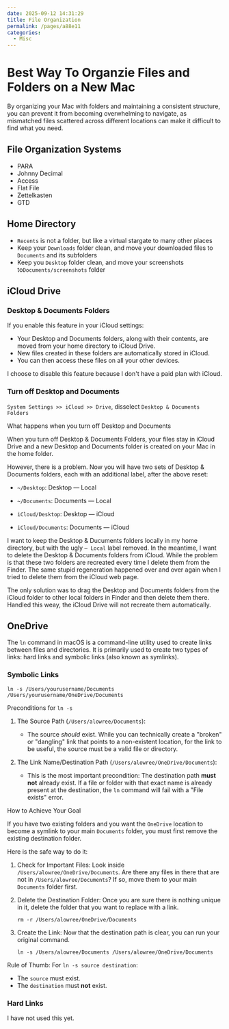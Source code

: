 ```yaml
---
date: 2025-09-12 14:31:29
title: File Organization
permalink: /pages/a88e11
categories:
  - Misc 
---
```


# Best Way To Organzie Files and Folders on a New Mac

By organizing your Mac with folders and maintaining a consistent structure, you can prevent it from becoming overwhelming to navigate, as mismatched files scattered across different locations can make it difficult to find what you need.

<!-- more -->

## File Organization Systems

- PARA
- Johnny Decimal
- Access
- Flat File
- Zettelkasten
- GTD

## Home Directory

- `Recents` is not a folder, but like a virtual stargate to many other places
- Keep your `Downloads` folder clean, and move your downloaded files to `Documents` and its subfolders
- Keep you `Desktop` folder clean, and move your screenshots to`Documents/screenshots` folder

## iCloud Drive

### Desktop & Documents Folders

If you enable this feature in your iCloud settings:

- Your Desktop and Documents folders, along with their contents, are moved from your home directory to iCloud Drive.
- New files created in these folders are automatically stored in iCloud.
- You can then access these files on all your other devices.

I choose to disable this feature because I don't have a paid plan with iCloud.

### Turn off Desktop and Documents

`System Settings >> iCloud >> Drive`, disselect `Desktop & Documents Folders`

What happens when you turn off Desktop and Documents

When you turn off Desktop & Documents Folders, your files stay in iCloud Drive and a new Desktop and Documents folder is created on your Mac in the home folder.

However, there is a problem. Now you will have two sets of Desktop & Documents folders, each with an additional label, after the above reset:

- `~/Desktop`: Desktop — Local
- `~/Documents`: Documents — Local

- `iCloud/Desktop`: Desktop — iCloud
- `iCloud/Documents`: Documents — iCloud

I want to keep the Desktop & Ducuments folders locally in my home directory, but with the ugly `— Local` label removed. In the meantime, I want to delete the Desktop & Documents folders from iCloud. While the problem is that these two folders are recreated every time I delete them from the Finder. The same stupid regeneration happened over and over again when I tried to delete them from the iCloud web page.

The only solution was to drag the Desktop and Documents folders from the iCloud folder to other local folders in Finder and then delete them there. Handled this weay, the iCloud Drive will not recreate them automatically.

## OneDrive

The `ln` command in macOS is a command-line utility used to create links between files and directories. It is primarily used to create two types of links: hard links and symbolic links (also known as symlinks).

### Symbolic Links

`ln -s /Users/yourusername/Documents /Users/yourusername/OneDrive/Documents`

Preconditions for `ln -s`

1.  The Source Path (`/Users/alowree/Documents`):

    - The source _should_ exist. While you can technically create a "broken" or "dangling" link that points to a non-existent location, for the link to be useful, the source must be a valid file or directory.

1.  The Link Name/Destination Path (`/Users/alowree/OneDrive/Documents`):
    - This is the most important precondition: The destination path **must not** already exist. If a file or folder with that exact name is already present at the destination, the `ln` command will fail with a "File exists" error.

How to Achieve Your Goal

If you have two existing folders and you want the `OneDrive` location to become a symlink to your main `Documents` folder, you must first remove the existing destination folder.

Here is the safe way to do it:

1.  Check for Important Files: Look inside `/Users/alowree/OneDrive/Documents`. Are there any files in there that are not in `/Users/alowree/Documents`? If so, move them to your main `Documents` folder first.

2.  Delete the Destination Folder: Once you are sure there is nothing unique in it, delete the folder that you want to replace with a link.

    `rm -r /Users/alowree/OneDrive/Documents`

3.  Create the Link: Now that the destination path is clear, you can run your original command.

    `ln -s /Users/alowree/Documents /Users/alowree/OneDrive/Documents`

Rule of Thumb: For `ln -s source destination`:

- The `source` must exist.
- The `destination` must **not** exist.

### Hard Links

I have not used this yet.
